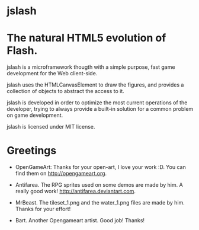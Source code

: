 # jslash
# The natural HTML5 evolution of Flash.

jslash is a microframework thougth with a simple purpose, 
fast game development for the Web client-side.

jslash uses the HTMLCanvasElement to draw the figures, and
provides a collection of objects to abstract the access to it.

jslash is developed in order to optimize the most current
operations of the developer, trying to always provide a 
built-in solution for a common problem on game development.

jslash is licensed under MIT license.

# Greetings

* OpenGameArt: Thanks for your open-art, I love your work :D. You can find them on http://opengameart.org.

* Antifarea. The RPG sprites used on some demos are made by him. A really good work! http://antifarea.deviantart.com.

* MrBeast. The tileset\_1.png and the water\_1.png files are made by him. Thanks for your effort!

* Bart. Another Opengameart artist. Good job! Thanks!
